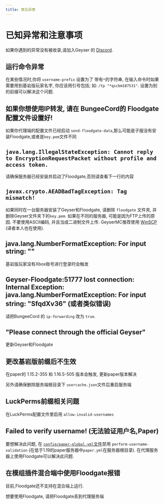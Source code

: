 ```yaml
---
title: 常见异常
---
```


# 已知异常和注意事项
如果你遇到的异常没有被收录,请加入Geyser 的 [Discord](http://discord.geysermc.org/).

## 运行命令异常

在某些情况时,你将 `username-prefix` 设置为了 带有`*`的字符串, 在输入命令时如果需要用到基岩版玩家名字, 你应该用引号包括; 如: `/tp "*qscbm187531"`. 设置为别的前缀可以解决这个问题.

## 如果你想使用IP转发, 请在 BungeeCord的 Floodgate 配置文件设置好!

如果你代理端的配置文件已经启动 `send-floodgate-data`,那么可能是子服没有安装Floodgate,或者是`key.pem`文件不同

## `java.lang.IllegalStateException: Cannot reply to EncryptionRequestPacket without profile and access token.`

请确保服务器已经安装并启动了Floodgate,否则请查看下一行的内容

## `javax.crypto.AEADBadTagException: Tag mismatch!`

如果同时在一台服务器安装了Geyser和Floodgate, 请删除 `floodgate` 文件夹, 并删除Geyser文件夹下的`key.pem`.
如果在不同的服务器, 可能是因为FTP上传的原因. 不要使用ASCII编码, 并且当成二进制文件上传. GeyserMC推荐使用 [WinSCP](https://winscp.net/eng/index.php) (译者本人也在使用).

## java.lang.NumberFormatException: For input string: ""

基岩版玩家没有Xbox账号进行登录时会触发

## Geyser-Floodgate:51777 lost connection: Internal Exception: java.lang.NumberFormatException: For input string: "SfqdXv36" (或者类似错误)

请把BungeeCord 的 `ip-forwarding` 改为 `true`.

## "Please connect through the official Geyser"

更新Geyser和Floodgate

## 更改基岩版前缀后不生效

在paper的 1.15.2-355 和 1.16.5-505 版本会触发, 更新paper版本解决

另外请确保删除服务端根目录下 `usercache.json`文件后重启服务端

## LuckPerms前缀相关问题

在LuckPerms配置文件里启用 `allow-invalid-usernames`

## Failed to verify username! (无法验证用户名,Paper)

要想解决此问题, 在 [`config/paper-global.yml`文件](https://paper.readthedocs.io/en/latest/server/configuration.html#unsupported_settings)禁用 `perform-username-validation`  (在低于1.19的paper服务器中`paper.yml`在服务器根目录). 在代理服务器上使用Floodgate可以解决此问题.

## 在模组插件混合端中使用Floodgate报错

目前,Floodgate还不支持在混合端上运行.

想要使用Floodgate, 请把Floodgate丢到代理服务端
